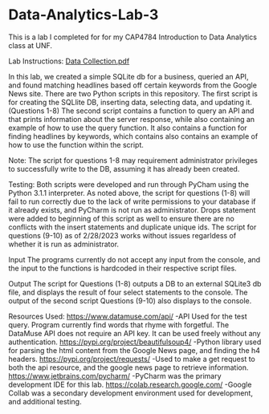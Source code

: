 # Data-Analytics-Lab-3

This is a lab I completed for for my CAP4784 Introduction to Data Analytics class at UNF.

Lab Instructions:
[Data Collection.pdf](https://github.com/Windz-GameDev/Data-Analytics-Lab-3/files/10854184/Data.Collection.pdf)

In this lab, we created a simple SQLite db for a business, queried an API, and found matching headlines based off certain keywords from the Google News site.
There are two Python scripts in this repository.
  The first script is for creating the SQLlite DB, inserting data, selecting data, and updating it. (Questions 1-8)
  The second script contains a function to query an API and that prints information about the server response, while also containing an example of how 
  to use the query function. It also contains a function for finding headlines by keywords, which contains also contains an example of how to use the function
  within the script.  

Note: The script for questions 1-8 may requirement administrator privileges to successfully write to the DB, assuming it has already been created.

Testing:
  Both scripts were developed and run through PyCham using the Python 3.1.1 interpreter.
  As noted above, the script for questions (1-8) will fail to run correctly due to the lack of write permissions to your database 
  if it already exists, and PyCharm is not run as administrator. Drops statement were added to beginning of this script as well to ensure 
  there are no conflicts with the insert statements and duplicate unique ids. The script for questions (9-10) as of 2/28/2023 works without issues
  regarldess of whether it is run as administrator.
  
Input
  The programs currently do not accept any input from the console, and the input to the functions is hardcoded in their respective script files.
  
Output
  The script for Questions (1-8) outputs a DB to an external SQLite3 db file, and displays the result of four select statements to the console. 
  The output of the second script Questions (9-10) also displays to the console.
    
Resources Used:
https://www.datamuse.com/api/
-API Used for the test query. Program currently find words that rhyme with forgetful. The DataMuse API does not require an API key. It can be used freely without any authentication. 
https://pypi.org/project/beautifulsoup4/
-Python library used for parsing the html content from the Google News page, and finding the h4 headers.
https://pypi.org/project/requests/
-Used to make a get request to both the api resource, and the google news page to retrieve information. 
https://www.jetbrains.com/pycharm/
-PyCharm was the primary development IDE for this lab.
https://colab.research.google.com/
-Google Collab was a secondary development environment used for development, and additional testing.
